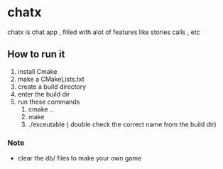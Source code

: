 # chatx
chatx is chat app , filled with alot of features like stories calls , etc

## How to run it 
1. install Cmake
2. make a CMakeLists.txt 
3. create a build directory
4. enter the build dir
5. run these commands
   1. cmake ..
   2. make 
   3. ./exceutable ( double check the correct name from the build dir)


### Note 
- clear the db/ files to make your own game


